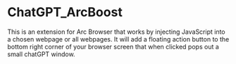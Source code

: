 # ChatGPT_ArcBoost

This is an extension for Arc Browser that works by injecting JavaScript into a chosen webpage or all webpages.
It will add a floating action button to the bottom right corner of your browser screen that when clicked pops out a small chatGPT window.

